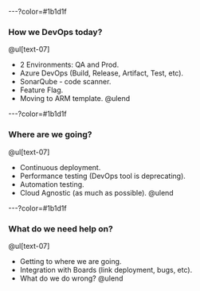 ---?color=#1b1d1f

### How we DevOps today?
@ul[text-07]
- 2 Environments: QA and Prod.
- Azure DevOps (Build, Release, Artifact, Test, etc).
- SonarQube - code scanner.
- Feature Flag.
- Moving to ARM template.
@ulend

---?color=#1b1d1f

### Where are we going?
@ul[text-07]
- Continuous deployment.
- Performance testing (DevOps tool is deprecating).
- Automation testing.
- Cloud Agnostic (as much as possible).
@ulend

---?color=#1b1d1f

### What do we need help on?
@ul[text-07]
- Getting to where we are going.
- Integration with Boards (link deployment, bugs, etc).
- What do we do wrong?
@ulend
